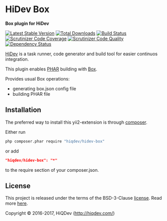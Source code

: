 # HiDev Box

**Box plugin for HiDev**

[![Latest Stable Version](https://poser.pugx.org/hiqdev/hidev-box/v/stable)](https://packagist.org/packages/hiqdev/hidev-box)
[![Total Downloads](https://poser.pugx.org/hiqdev/hidev-box/downloads)](https://packagist.org/packages/hiqdev/hidev-box)
[![Build Status](https://img.shields.io/travis/hiqdev/hidev-box.svg)](https://travis-ci.org/hiqdev/hidev-box)
[![Scrutinizer Code Coverage](https://img.shields.io/scrutinizer/coverage/g/hiqdev/hidev-box.svg)](https://scrutinizer-ci.com/g/hiqdev/hidev-box/)
[![Scrutinizer Code Quality](https://img.shields.io/scrutinizer/g/hiqdev/hidev-box.svg)](https://scrutinizer-ci.com/g/hiqdev/hidev-box/)
[![Dependency Status](https://www.versioneye.com/php/hiqdev:hidev-box/dev-master/badge.svg)](https://www.versioneye.com/php/hiqdev:hidev-box/dev-master)

[HiDev](https://github.com/hiqdev/hidev) is a task runner, code generator and build tool for easier continuos integration.

This plugin enables [PHAR](http://php.net/manual/en/intro.phar.php) building with [Box](https://github.com/box-project/box2).

Provides usual Box operations:

- generating box.json config file
- building PHAR file

## Installation

The preferred way to install this yii2-extension is through [composer](http://getcomposer.org/download/).

Either run

```sh
php composer.phar require "hiqdev/hidev-box"
```

or add

```json
"hiqdev/hidev-box": "*"
```

to the require section of your composer.json.

## License

This project is released under the terms of the BSD-3-Clause [license](LICENSE).
Read more [here](http://choosealicense.com/licenses/bsd-3-clause).

Copyright © 2016-2017, HiQDev (http://hiqdev.com/)
